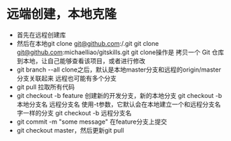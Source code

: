 # 远端创建，本地克隆

* 首先在远程创建库
* 然后在本地git clone git@github.com:<username>/<projectname>.git
  git clone git@github.com:michaelliao/gitskills.git
  git clone操作是 拷贝一个 Git 仓库到本地，让自己能够查看该项目，或者进行修改
* git branch --all
  clone之后，默认是本地master分支和远程的origin/master分支关联起来
  远程也可能有多个分支
* git pull 拉取所有代码
* git checkout -b feature 创建新的开发分支，新的本地分支
  git checkout -b 本地分支名 远程分支名
  使用-t参数，它默认会在本地建立一个和远程分支名字一样的分支
  git checkout -b 远程分支名
* git commit -m "some message" 在feature分支上提交
* git checkout master，然后更新git pull


